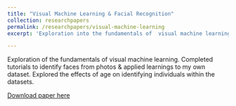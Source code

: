 ```yaml
---
title: "Visual Machine Learning & Facial Recognition"
collection: researchpapers
permalink: /researchpapers/visual-machine-learning
excerpt: 'Exploration into the fundamentals of  visual machine learning.'

---
```


Exploration of the fundamentals of visual machine learning. Completed tutorials to identify faces from photos & applied learnings to my own dataset. Explored the effects of age on identifying individuals within the datasets.

[Download paper here](http://adamsallisong.github.io/files/visual_machine_learning.pdf)
